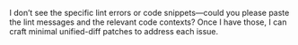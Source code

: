I don’t see the specific lint errors or code snippets—could you please paste the lint messages and the relevant code contexts? Once I have those, I can craft minimal unified-diff patches to address each issue.
